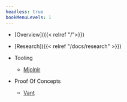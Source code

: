 ```yaml
---
headless: true
bookMenuLevels: 1
---
```


- [Overview]({{< relref "/">}})
- [Research]({{< relref "/docs/research" >}})
- Tooling
    - [Mjolnir](https://github.com/Gladsheimr/mjolnir)

- Proof Of Concepts
    - [Vant](https://github.com/Gladsheimr/csa-vant)


